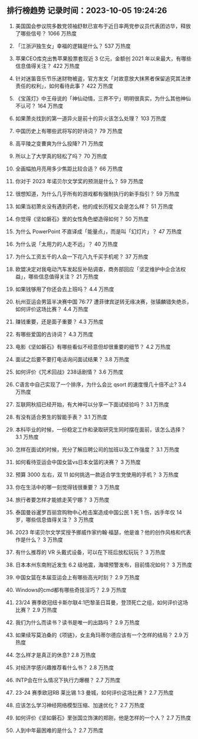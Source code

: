 
## 排行榜趋势 记录时间：2023-10-05 19:24:26
  
  1. 美国国会参议院多数党领袖舒默已宣布于近日率两党参议员代表团访华，释放了哪些信号？ 1066 万热度
    
  2. 「江浙沪独生女」幸福的逻辑是什么？ 537 万热度
    
  3. 苹果CEO库克出售苹果股票套现近 3 亿元，金额创  2021 年以来最大，有哪些信息值得关注？ 422 万热度
    
  4. 针对迷笛音乐节乐迷财物被盗，官方发文「对故意放大抹黑者保留追究其法律责任的权利」，如何看待此事？ 422 万热度
    
  5. 《宝莲灯》中王母说的「神仙动情，三界不宁」明明很真实，为什么其他神仙不认可？ 164 万热度
    
  6. 如果萧炎找到的第一道异火是前十的异火该怎么处理？ 103 万热度
    
  7. 中国历史上有哪些武将写的好诗词？ 79 万热度
    
  8. 高平陵之变曹爽为什么投降? 71 万热度
    
  9. 所以上了大学真的轻松了吗？ 70 万热度
    
  10. 全画幅拍月亮用多少焦距比较合适？ 66 万热度
    
  11. 你对于 2023 年诺贝尔文学奖的预测是什么？ 59 万热度
    
  12. 很想知道，为什么几乎所有的游戏都有强制执行的新手指引？ 59 万热度
    
  13. 如果当初萧炎没有遇到药老，他的成长历程又会是怎么样？ 51 万热度
    
  14. 你觉得《坚如磐石》里的女性角色塑造得如何？ 50 万热度
    
  15. 为什么 PowerPoint 不直译成「能量点」，而是叫「幻灯片」？ 47 万热度
    
  16. 为什么说「太用力的人走不远」？ 40 万热度
    
  17. 为什么工资五千的人会一下花八九千买手机呢？ 37 万热度
    
  18. 欧盟决定对我电动汽车发起反补贴调查，商务部回应「坚定维护中企合法权益」，哪些信息值得关注？ 21 万热度
    
  19. 如果钱够用了你还会去上班吗？ 4.4 万热度
    
  20. 杭州亚运会男篮半决赛中国 76:77 遭菲律宾逆转无缘决赛，张镇麟错失绝杀，如何评价这场比赛？ 4.4 万热度
    
  21. 赚钱重要，还是面子重要？ 4.3 万热度
    
  22. 有哪些爱国的古诗词？ 4.3 万热度
    
  23. 电影《坚如磐石》有哪些看似不经意但却很重要的细节？ 4.2 万热度
    
  24. 面试之后要不要打电话询问面试结果？ 3.8 万热度
    
  25. 如何评价《咒术回战》238话剧情？ 3.6 万热度
    
  26. C语言中自己实现了一个排序，为什么会比 qsort 的速度慢几十倍不止? 3.4 万热度
    
  27. 互联网秋招已经开始，有大神可以分享一下面试经验吗？ 3.1 万热度
    
  28. 有没有适合男生的智能手表？ 3.1 万热度
    
  29. 本科毕业的时候，一份稳定工作和录取研究生同时摆在面前，该怎么选择？ 3.1 万热度
    
  30. 怎样在面试的时候，充分了解应聘公司的加班以及工作强度？ 3.1 万热度
    
  31. 如何看待亚运会中国女篮vs日本女篮的决赛？ 3 万热度
    
  32. 预算 3000 左右，双 11 如何挑选一款适合学生党使用的手机？ 3 万热度
    
  33. 你在生活中的哪一刻觉得钱很重要？ 3 万热度
    
  34. 旅行者要怎样才能掳走芙宁娜？ 3 万热度
    
  35. 泰国曼谷暹罗百丽宫购物中心枪击案造成中国公民 1 死 1 伤，凶手年仅 14 岁，哪些信息值得关注？ 3 万热度
    
  36. 2023 年诺贝尔文学奖授予挪威作家约翰·福瑟，他是谁？他的创作风格和代表作是什么？ 3 万热度
    
  37. 有什么推荐的 VR 头戴式设备，可以在下班后放松玩玩？ 3 万热度
    
  38. 日本本州东南附近发生 6.2 级地震，海啸预警发布，目前情况如何？ 3 万热度
    
  39. 中国女篮在本届亚运会上有哪些高光时刻？ 2.9 万热度
    
  40. Windows的cmd都有哪些奇技淫巧？ 2.9 万热度
    
  41. 23/24 赛季欧冠纽卡斯尔联4:1巴黎圣日耳曼，登顶死亡之组，如何评价这场比赛？ 2.9 万热度
    
  42. 我们为什么而读书？读书是唯一的出路吗？ 2.9 万热度
    
  43. 如果续写莫泊桑的《项链》，女主角玛蒂尔德应该有一个怎样的结局？ 2.9 万热度
    
  44. 怎么样才是真正的休息? 2.8 万热度
    
  45. 对经济学感兴趣推荐看什么书？ 2.8 万热度
    
  46. INTP会在什么情况下执行力爆棚？ 2.7 万热度
    
  47. 23-24 赛季欧冠RB 莱比锡 1:3 曼城，如何评价这场比赛？ 2.7 万热度
    
  48. 应该怎么学习神经网络模型压缩、加速优化？ 2.7 万热度
    
  49. 如何评价《坚如磐石》里张国立饰演的郑刚，他是怎样的一个人？ 2.7 万热度
    
  50. 人到中年最困难的是什么？ 2.7 万热度
    